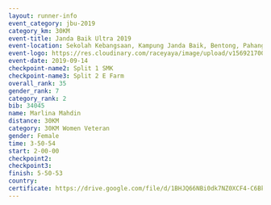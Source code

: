 ```yaml
---
layout: runner-info 
event_category: jbu-2019 
category_km: 30KM 
event-title: Janda Baik Ultra 2019
event-location: Sekolah Kebangsaan, Kampung Janda Baik, Bentong, Pahang, Malaysia 
event-logo: https://res.cloudinary.com/raceyaya/image/upload/v1569217009/logo/janda-baik_vch1pc.jpg 
event-date: 2019-09-14 
checkpoint-name2: Split 1 SMK 
checkpoint-name3: Split 2 E Farm 
overall_rank: 35
gender_rank: 7
category_rank: 2
bib: 34045
name: Marlina Mahdin
distance: 30KM
category: 30KM Women Veteran
gender: Female
time: 3-50-54
start: 2-00-00
checkpoint2: 
checkpoint3: 
finish: 5-50-53
country: 
certificate: https://drive.google.com/file/d/1BHJQ66NBi0dk7NZ0XCF4-C6BkR22xPDY/view?usp=sharing
---
```

